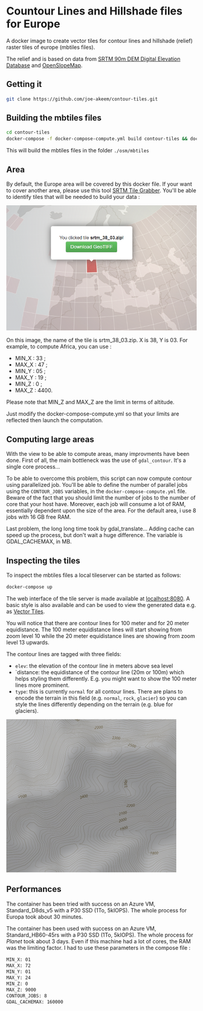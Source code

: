 # Countour Lines and Hillshade files for Europe

A docker image to create vector tiles for contour lines and hillshade (relief) raster tiles of europe (mbtiles files).

The relief and is based on data from [SRTM 90m DEM Digital Elevation Database](http://srtm.csi.cgiar.org) and
[OpenSlopeMap](https://www.openslopemap.org/).

## Getting it

```bash
git clone https://github.com/joe-akeem/contour-tiles.git
```

## Building the mbtiles files

```bash
cd contour-tiles
docker-compose -f docker-compose-compute.yml build contour-tiles && docker-compose -f docker-compose-compute.yml up
```

This will build the mbtiles files in the folder `./osm/mbtiles`

## Area

By default, the Europe area will be covered by this docker file. If your want to cover another area,
please use this tool [SRTM Tile Grabber](https://dwtkns.com/srtm/). You'll be able to identify tiles
that will be needed to build your data :

![SRTM Tile example](./img/srtmtile.png)

On this image, the name of the tile is srtm_38_03.zip. X is 38, Y is 03. For example, to compute
Africa, you can use :

* MIN_X : 33 ;
* MAX_X : 47 ;
* MIN_Y : 05 ;
* MAX_Y : 19 ;
* MIN_Z : 0 ;
* MAX_Z : 4400.

Please note that MIN_Z and MAX_Z are the limit in terms of altitude.

Just modify the docker-compose-compute.yml so that your limits are reflected then launch the computation.

## Computing large areas

With the view to be able to compute areas, many improvments have been done. First of all, the main bottleneck was the use of `gdal_contour`. It's a single core process...

To be able to overcome this problem, this script can now compute contour using parallelized job. You'll be able to define the number of parallel jobs using
the `CONTOUR_JOBS` variables, in the `docker-compose-compute.yml` file. Beware of the fact that you should limit the number of jobs to the number of core
that your host have. Moreover, each job will consume a lot of RAM, essentially dependent upon the size of the area. For the default area, i use 8 jobs with 16
GB free RAM.

Last problem, the long long time took by gdal_translate... Adding cache can speed up the process, but don't wait a huge difference. The variable is
GDAL_CACHEMAX, in MB.

## Inspecting the tiles

To inspect the mbtiles files a local tileserver can be started as follows:

```bash
docker-compose up
```
The web interface of the tile server is made available at [localhost:8080](http://localhost:8080).
A basic style is also available and can be used to view the generated data e.g. as [Vector Tiles](http://localhost:8080/styles/basic/?vector#13.57/46.49646/8.61135).

You will notice that there are contour lines for 100 meter and for 20 meter equidistance. The 100 meter equidistance lines
will start showing from zoom level 10 while the 20 meter equidistance lines are showing from zoom level 13 upwards.
 
The contour lines are tagged with three fields:
* `elev`: the elevation of the contour line in meters above sea level
* `distance: the equidistance of the contour line (20m or 100m) which helps styling them differently. E.g. you might want
  to show the 100 meter lines more prominent.
* `type`: this is currently `normal` for all contour lines. There are plans to encode the terrain in this field
  (e.g. `normal`, `rock`, `glacier`) so you can style the lines differently depending on the terrain (e.g. blue for glaciers).

![Relief with contour lines](./img/relief.png)

## Performances

The container has been tried with success on an Azure VM, Standard_D8ds_v5 with
a P30 SSD (1To, 5kIOPS). The whole process for Europa took about 30 minutes.

The container has been used with success on an Azure VM, Standard_HB60-45rs with
a P30 SSD (1To, 5kIOPS). The whole process for *Planet* took about 3 days. Even if
this machine had a lot of cores, the RAM was the limiting factor. I had to use
these parameters in the compose file :

```
MIN_X: 01 
MAX_X: 72
MIN_Y: 01
MAX_Y: 24
MIN_Z: 0
MAX_Z: 9000
CONTOUR_JOBS: 8
GDAL_CACHEMAX: 160000
```
